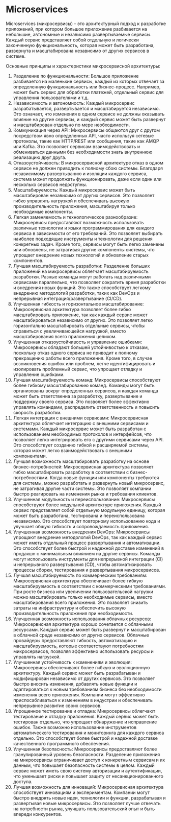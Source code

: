 # Microservices

Microservices (микросервисы) - это архитектурный подход к разработке приложений, при котором большое приложение разбивается на небольшие, автономные и независимо развертываемые сервисы. Каждый сервис представляет собой отдельную и логически законченную функциональность, которая может быть разработана, развернута и масштабирована независимо от других сервисов в системе.

Основные принципы и характеристики микросервисной архитектуры:

1. Разделение по функциональности: Большое приложение разбивается на маленькие сервисы, каждый из которых отвечает за определенную функциональность или бизнес-процесс. Например, может быть сервис для обработки платежей, отдельный сервис для управления пользователями и т.д.
2. Независимость и автономность: Каждый микросервис разрабатывается, развертывается и масштабируется независимо. Это означает, что изменения в одном сервисе не должны оказывать влияние на другие сервисы, и каждый сервис может быть развернут и масштабирован отдельно по мере необходимости.
3. Коммуникация через API: Микросервисы общаются друг с другом посредством явно определенных API, часто используя сетевые протоколы, такие как HTTP/REST или сообщения, такие как AMQP или Kafka. Это позволяет сервисам взаимодействовать и обмениваться данными без необходимости знать внутреннюю реализацию друг друга.
4. Отказоустойчивость: В микросервисной архитектуре отказ в одном сервисе не должен приводить к полному сбою системы. Благодаря независимому развертыванию и изоляции каждого сервиса, система может продолжать функционировать, даже если один или несколько сервисов недоступны.
5. Масштабируемость: Каждый микросервис может быть масштабирован независимо от других сервисов. Это позволяет гибко управлять нагрузкой и обеспечивать высокую производительность приложения, масштабируя только необходимые компоненты.
6. Легкая заменяемость и технологическое разнообразие: Микросервисы предоставляют возможность использовать различные технологии и языки программирования для каждого сервиса в зависимости от его требований. Это позволяет выбирать наиболее подходящие инструменты и технологии для решения конкретных задач. Кроме того, сервисы могут быть легко заменены или обновлены, не затрагивая другие компоненты системы, что упрощает внедрение новых технологий и обновление старых компонентов.
7. Лучшая масштабируемость разработки: Разделение больших приложений на микросервисы облегчает масштабируемость разработки. Разные команды могут работать над различными сервисами параллельно, что позволяет сократить время разработки и внедрения новых функций. Это также способствует легкому внедрению методологий разработки, таких как DevOps и непрерывная интеграция/развертывание (CI/CD).
8. Улучшенная гибкость и горизонтальное масштабирование: Микросервисная архитектура позволяет более гибко масштабировать приложение, так как каждый сервис может масштабироваться независимо от других. Это позволяет легко горизонтально масштабировать отдельные сервисы, чтобы справиться с увеличивающейся нагрузкой, вместо масштабирования всего приложения целиком.
9. Улучшенная отказоустойчивость и управление ошибками: Микросервисы обладают большей устойчивостью к отказам, поскольку отказ одного сервиса не приводит к полному прекращению работы всего приложения. Кроме того, в случае возникновения ошибок или проблем, легче идентифицировать и изолировать проблемный сервис, что упрощает отладку и управление ошибками.
10. Лучшая масштабируемость команд: Микросервисы способствуют более гибкому масштабированию команд. Команды могут быть организованы вокруг определенных сервисов, и каждая команда может быть ответственна за разработку, развертывание и поддержку своего сервиса. Это позволяет более эффективно управлять командами, распределить ответственность и повысить скорость разработки.
11. Легкая интеграция с внешними сервисами: Микросервисная архитектура облегчает интеграцию с внешними сервисами и системами. Каждый микросервис может быть разработан с использованием необходимых протоколов и интерфейсов, что позволяет легко интегрировать его с другими сервисами через API. Это способствует созданию гибкой и расширяемой системы, которая может легко взаимодействовать с внешними компонентами.
12. Лучшая возможность масштабировать разработку на основе бизнес-потребностей: Микросервисная архитектура позволяет гибко масштабировать разработку в соответствии с бизнес-потребностями. Когда новые функции или компоненты требуются для системы, можно разработать и развернуть новый микросервис, не затрагивая другие части системы. Это позволяет компании быстро реагировать на изменения рынка и требования клиентов.
13. Улучшенная модульность и переиспользование: Микросервисы способствуют более модульной архитектуре приложения. Каждый сервис представляет собой отдельную модульную единицу, которая может быть разработана, тестирована и переиспользована независимо. Это способствует повторному использованию кода и улучшает общую гибкость и сопровождаемость приложения.
14. Улучшенная возможность внедрения DevOps: Микросервисы упрощают внедрение методологий DevOps, так как каждый сервис может иметь отдельный процесс развертывания и автоматизации. Это способствует более быстрой и надежной доставке изменений в продакшн с минимальным влиянием на другие сервисы. Команды могут использовать инструменты для непрерывной интеграции (CI) и непрерывного развертывания (CD), чтобы автоматизировать процессы сборки, тестирования и развертывания микросервисов.
15. Лучшая масштабируемость по коммерческим требованиям: Микросервисная архитектура обеспечивает более гибкую масштабируемость в соответствии с коммерческими требованиями. При росте бизнеса или увеличении пользовательской нагрузки можно масштабировать только необходимые сервисы, вместо масштабирования всего приложения. Это позволяет снизить затраты на инфраструктуру и обеспечить высокую производительность приложения при необходимости.
16. Улучшенная возможность использования облачных ресурсов: Микросервисная архитектура хорошо сочетается с облачными ресурсами. Каждый сервис может быть развернут и масштабирован в облачной среде независимо от других сервисов. Облачные провайдеры предоставляют гибкость, автоматизацию и масштабируемость, которые соответствуют потребностям микросервисов, позволяя эффективно использовать ресурсы и управлять нагрузкой.
17. Улучшенная устойчивость к изменениям и эволюция: Микросервисы обеспечивают более гибкую и эволюционную архитектуру. Каждый сервис может быть разрабатыван и модифицирован независимо от других сервисов. Это позволяет быстро вносить изменения, добавлять новые функции и адаптироваться к новым требованиям бизнеса без необходимости изменения всего приложения. Компании могут эффективно приспосабливаться к изменениям в индустрии и обеспечивать непрерывное развитие своих сервисов.
18. Упрощенное тестирование и отладка: Микросервисы облегчают тестирование и отладку приложения. Каждый сервис может быть тестирован отдельно, что упрощает обнаружение и исправление ошибок. Также возможно использование инструментов автоматического тестирования и мониторинга для каждого сервиса отдельно. Это способствует более быстрой и надежной доставке качественного программного обеспечения.
19. Улучшенная безопасность: Микросервисы предоставляют более гранулированный уровень безопасности. Разделение приложения на микросервисы ограничивает доступ к конкретным сервисам и их данным, что повышает безопасность системы в целом. Каждый сервис может иметь свою систему авторизации и аутентификации, что уменьшает риски и повышает защиту от несанкционированного доступа.
20. Лучшая возможность для инноваций: Микросервисная архитектура способствует инновациям и экспериментам. Компании могут быстро внедрять новые идеи, технологии и функции, разрабатывая и развертывая новые микросервисы. Это позволяет лучше отвечать на потребности рынка, улучшать пользовательский опыт и быть впереди конкурентов.

